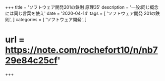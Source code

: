 +++
title = 'ソフトウェア開発201の鉄則 原理35'
description = '一般:同じ概念には同じ言葉を使え'
date = '2020-04-14'
tags = [
    'ソフトウェア開発 201の鉄則',
]
categories = [
    'ソフトウェア開発',
]
# url = https://note.com/rochefort10/n/nb729e84c25cf'
+++

